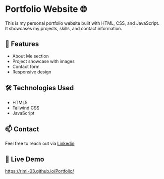 # Portfolio Website 🌐

This is my personal portfolio website built with HTML, CSS, and JavaScript. It showcases my projects, skills, and contact information.

## 🚀 Features
- About Me section
- Project showcase with images
- Contact form
- Responsive design

## 🛠️ Technologies Used
- HTML5
- Tailwind CSS
- JavaScript


## 📫 Contact
Feel free to reach out via [Linkedin](https://www.linkedin.com/in/khadiza-sultana-chowdhury-rimi-8400a8308?utm_source=share&utm_campaign=share_via&utm_content=profile&utm_medium=android_app)


## 🔗 Live Demo
https://rimi-03.github.io/Portfolio/